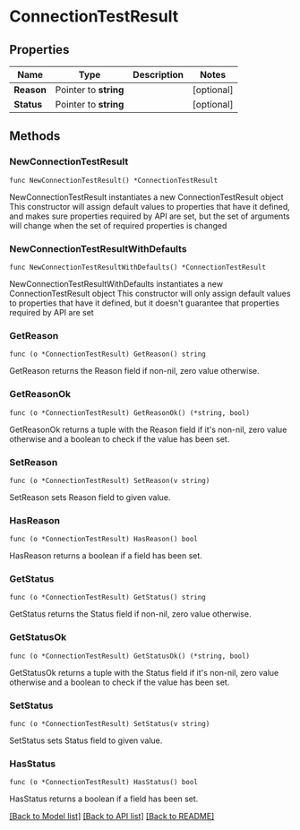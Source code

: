 # ConnectionTestResult

## Properties

Name | Type | Description | Notes
------------ | ------------- | ------------- | -------------
**Reason** | Pointer to **string** |  | [optional] 
**Status** | Pointer to **string** |  | [optional] 

## Methods

### NewConnectionTestResult

`func NewConnectionTestResult() *ConnectionTestResult`

NewConnectionTestResult instantiates a new ConnectionTestResult object
This constructor will assign default values to properties that have it defined,
and makes sure properties required by API are set, but the set of arguments
will change when the set of required properties is changed

### NewConnectionTestResultWithDefaults

`func NewConnectionTestResultWithDefaults() *ConnectionTestResult`

NewConnectionTestResultWithDefaults instantiates a new ConnectionTestResult object
This constructor will only assign default values to properties that have it defined,
but it doesn't guarantee that properties required by API are set

### GetReason

`func (o *ConnectionTestResult) GetReason() string`

GetReason returns the Reason field if non-nil, zero value otherwise.

### GetReasonOk

`func (o *ConnectionTestResult) GetReasonOk() (*string, bool)`

GetReasonOk returns a tuple with the Reason field if it's non-nil, zero value otherwise
and a boolean to check if the value has been set.

### SetReason

`func (o *ConnectionTestResult) SetReason(v string)`

SetReason sets Reason field to given value.

### HasReason

`func (o *ConnectionTestResult) HasReason() bool`

HasReason returns a boolean if a field has been set.

### GetStatus

`func (o *ConnectionTestResult) GetStatus() string`

GetStatus returns the Status field if non-nil, zero value otherwise.

### GetStatusOk

`func (o *ConnectionTestResult) GetStatusOk() (*string, bool)`

GetStatusOk returns a tuple with the Status field if it's non-nil, zero value otherwise
and a boolean to check if the value has been set.

### SetStatus

`func (o *ConnectionTestResult) SetStatus(v string)`

SetStatus sets Status field to given value.

### HasStatus

`func (o *ConnectionTestResult) HasStatus() bool`

HasStatus returns a boolean if a field has been set.


[[Back to Model list]](../README.md#documentation-for-models) [[Back to API list]](../README.md#documentation-for-api-endpoints) [[Back to README]](../README.md)



